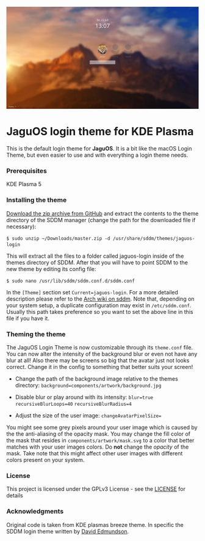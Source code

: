![Screenshot of the theme](preview_multi_user.png "Preview")

# JaguOS login theme for KDE Plasma

This is the default login theme for **JaguOS**. It is a bit like the macOS Login Theme, but even easier to use and with everything a login theme needs.

### Prerequisites

KDE Plasma 5

### Installing the theme

[Download the zip archive from GitHub](https://www.github.com/jonasjaguar/jaguos-login-theme/archive/master.zip) and extract the contents to the theme directory of the SDDM manager (change the path for the downloaded file if necessary):
```
$ sudo unzip ~/Downloads/master.zip -d /usr/share/sddm/themes/jaguos-login
```
This will extract all the files to a folder called jaguos-login inside of the themes directory of SDDM. After that you will have to point SDDM to the new theme by editing its config file:
```
$ sudo nano /usr/lib/sddm/sddm.conf.d/sddm.conf
```
In the `[Theme]` section set `Current=jaguos-login`. For a more detailed description please refer to the [Arch wiki on sddm](https://wiki.archlinux.org/index.php/SDDM). Note that, depending on your system setup, a duplicate configuration may exist in `/etc/sddm.conf`. Usually this path takes preference so you want to set the above line in this file if you have it.

### Theming the theme

The JaguOS Login Theme is now customizable through its `theme.conf` file. You can now alter the intensity of the background blur or even not have any blur at all! Also there may be screens so big that the avatar just not looks correct. Change it in the config to something that better suits your screen!

  * Change the path of the background image relative to the themes directory:
  `background=components/artwork/background.jpg`

  * Disable blur or play around with its intensity:
  `blur=true`
  `recursiveBlurLoops=40`
  `recursiveBlurRadius=4`

  * Adjust the size of the user image:
  `changeAvatarPixelSize=`

You might see some grey pixels around your user image which is caused by the the anti-aliasing of the opacity mask. You may change the fill color of the mask that resides in `components/artwork/mask.svg` to a color that better matches with your user images colors. Do **not** change the *opacity* of the mask. Take note that this might affect other user images with different colors present on your system.

### License

This project is licensed under the GPLv3 License - see the [LICENSE](LICENSE.md) for details

### Acknowledgments

Original code is taken from KDE plasmas breeze theme. In specific the SDDM login theme written by [David Edmundson](davidedmundson@kde.org).
